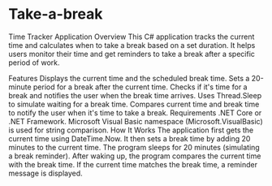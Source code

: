 # Take-a-break
Time Tracker Application
Overview
This C# application tracks the current time and calculates when to take a break based on a set duration. It helps users monitor their time and get reminders to take a break after a specific period of work.

Features
Displays the current time and the scheduled break time.
Sets a 20-minute period for a break after the current time.
Checks if it's time for a break and notifies the user when the break time arrives.
Uses Thread.Sleep to simulate waiting for a break time.
Compares current time and break time to notify the user when it's time to take a break.
Requirements
.NET Core or .NET Framework.
Microsoft Visual Basic namespace (Microsoft.VisualBasic) is used for string comparison.
How It Works
The application first gets the current time using DateTime.Now.
It then sets a break time by adding 20 minutes to the current time.
The program sleeps for 20 minutes (simulating a break reminder).
After waking up, the program compares the current time with the break time.
If the current time matches the break time, a reminder message is displayed.
